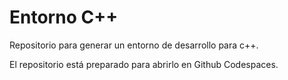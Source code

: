 Entorno C++
===========

Repositorio para generar un entorno de desarrollo para c++.

El repositorio está preparado para abrirlo en Github Codespaces.
